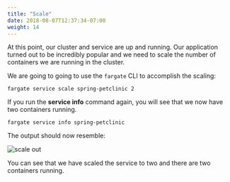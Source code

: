 ```yaml
---
title: "Scale"
date: 2018-08-07T12:37:34-07:00
weight: 14
---
```


At this point, our cluster and service are up and running. Our application
turned out to be incredibly popular and we need to scale the number of
containers we are running in the cluster.

We are going to going to use the `fargate` CLI to accomplish the scaling:

```
fargate service scale spring-petclinic 2
```

If you run the **service info** command again, you will see that we now have two
containers running.

```
fargate service info spring-petclinic
```

The output should now resemble:

![scale out](/images/application/fargate_service_info_2.png)

You can see that we have scaled the service to two and there are two containers
running.

